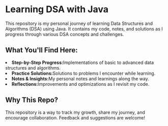 <h1>Learning DSA with Java</h1>
<p>This repository is my personal journey of learning Data Structures and Algorithms (DSA) using Java. It contains my code, notes, and solutions as I progress through various DSA concepts and challenges.</p>

<h2>What You'll Find Here:</h2>
 
<li> <b>Step-by-Step Progress:</b>Implementations of basic to advanced data structures and algorithms. </li>
<li> <b>Practice Solutions:</b>Solutions to problems I encounter while learning. </li>
<li> <b>Notes & Insights:</b>My personal notes and learnings along the way. </li>
<li> <b>Reflections:</b>Improvements and optimizations as I revisit my code. </li>

<h2>Why This Repo?</h2>
<p>This repository is a way to track my growth, share my journey, and encourage collaboration. Feedback and suggestions are welcome!</p>
